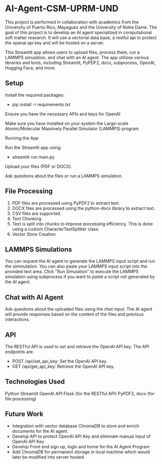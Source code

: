 # AI-Agent-CSM-UPRM-UND

This project is performed in collaboration with academics from the University of Puerto Rico, Mayaguez and the University of Notre Dame. The goal of this project is to develop an AI agent specialized in computational soft matter research. It will use a vectorial data base, a restful api to protect the openai api key and will be hosted on a server.

This Streamlit app allows users to upload files, process them, run a LAMMPS simulation, and chat with an AI agent. The app utilizes various libraries and tools, including Streamlit, PyPDF2, docx, subprocess, OpenAI, Hugging Face, and more.

## Setup

Install the required packages: 
  - pip install -r requirements.txt

Ensure you have the necessary APIs and keys for OpenAI

Make sure you have installed on your system the Large-scale Atomic/Molecular Massively Parallel Simulator (LAMMPS) program

Running the App

Run the Streamlit app using: 
-   streamlit run main.py

Upload your files (PDF or DOCX).

Ask questions about the files or run a LAMMPS simulation.

## File Processing

1. PDF files are processed using PyPDF2 to extract text.
2. DOCX files are processed using the python-docx library to extract text.
3. CSV files are supported.
4. Text Chunking
5. Text is split into chunks to improve processing efficiency. This is done using a custom CharacterTextSplitter class.
6. Vector Store Creation

## LAMMPS Simulations

You can request the AI agent to generate the LAMMPS input script and run the simmulation.
You can also paste your LAMMPS input script into the provided text area.
Click "Run Simulation" to execute the LAMMPS simulation using subprocess if you want to paste a script not generated by the AI agent.

## Chat with AI Agent

Ask questions about the uploaded files using the chat input.
The AI agent will provide responses based on the content of the files and previous interactions.

## API

The RESTful API is used to set and retrieve the OpenAI API key. The API endpoints are:
- POST /api/set_api_key: Set the OpenAI API key.
- GET /api/get_api_key: Retrieve the OpenAI API key.

## Technologies Used

Python
Streamlit
OpenAI API
Flask (for the RESTful API)
PyPDF2, docx (for file processing)

## Future Work

- Integration with vector database ChromaDB to store and enrich documents for the AI agent.
- Develop API to protect OpenAI API Key and eliminate manual input of OpenAI API Key
- Develop Front end sign up, login and home for the AI Agent Program
- Add ChromaDB for permanent storage in local machine which would later be modified into server hosted
  


  
